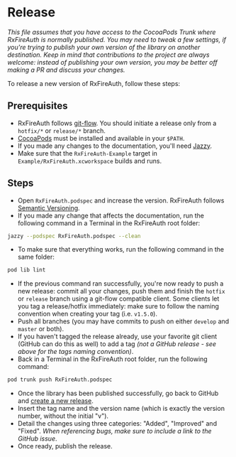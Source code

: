 #  Release
*This file assumes that you have access to the CocoaPods Trunk where RxFireAuth is normally published. You may need to tweak a few settings, if you're trying to publish your own version of the library on another destination. Keep in mind that contributions to the project are always welcome: instead of publishing your own version, you may be better off making a PR and discuss your changes.*

To release a new version of RxFireAuth, follow these steps:

## Prerequisites
- RxFireAuth follows [git-flow](https://www.atlassian.com/git/tutorials/comparing-workflows/gitflow-workflow). You should initiate a release only from a `hotfix/*` or `release/*` branch.
- [CocoaPods](https://cocoapods.org) must be installed and available in your `$PATH`.
- If you made any changes to the documentation, you'll need [Jazzy](https://github.com/realm/jazzy).
- Make sure that the `RxFireAuth-Example` target in `Example/RxFireAuth.xcworkspace` builds and runs.

## Steps
- Open `RxFireAuth.podspec` and increase the version. RxFireAuth follows [Semantic Versioning](https://semver.org).
- If you made any change that affects the documentation, run the following command in a Terminal in the RxFireAuth root folder:

```bash
jazzy --podspec RxFireAuth.podspec --clean
```
- To make sure that everything works, run the following command in the same folder:

```bash
pod lib lint
```

- If the previous command ran successfully, you're now ready to push a new release: commit all your changes, push them and finish the `hotfix` or `release` branch using a git-flow compatible client. Some clients let you tag a release/hotfix immediately: make sure to follow the naming convention when creating your tag (i.e. `v1.5.0`).
- Push all branches (you may have commits to push on either `develop` and `master` or both).
- If you haven't tagged the release already, use your favorite git client (GitHub can do this as well) to add a tag *(not a GitHub release - see above for the tags naming convention)*.
- Back in a Terminal in the RxFireAuth root folder, run the following command:

```bash
pod trunk push RxFireAuth.podspec
```

- Once the library has been published successfully, go back to GitHub and [create a new release](https://github.com/MrAsterisco/RxFireAuth/releases/new).
- Insert the tag name and the version name (which is exactly the version number, without the initial "v").
- Detail the changes using three categories: "Added", "Improved" and "Fixed". *When referencing bugs, make sure to include a link to the GitHub issue*.
- Once ready, publish the release.
